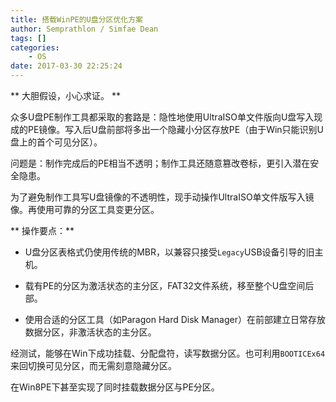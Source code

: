 ```yaml
---
title: 搭载WinPE的U盘分区优化方案
author: Semprathlon / Simfae Dean
tags: []
categories:
	- OS
date: 2017-03-30 22:25:24
---
```

** 大胆假设，小心求证。 **

众多U盘PE制作工具都采取的套路是：隐性地使用UltraISO单文件版向U盘写入现成的PE镜像。写入后U盘前部将多出一个隐藏小分区存放PE（由于Win只能识别U盘上的首个可见分区）。

问题是：制作完成后的PE相当不透明；制作工具还随意篡改卷标，更引入潜在安全隐患。

为了避免制作工具写U盘镜像的不透明性，现手动操作UltraISO单文件版写入镜像。再使用可靠的分区工具变更分区。

** 操作要点：**

- U盘分区表格式仍使用传统的MBR，以兼容只接受`Legacy`USB设备引导的旧主机。

- 载有PE的分区为激活状态的主分区，FAT32文件系统，移至整个U盘空间后部。

- 使用合适的分区工具（如Paragon Hard Disk Manager）在前部建立日常存放数据分区，非激活状态的主分区。

经测试，能够在Win下成功挂载、分配盘符，读写数据分区。也可利用`BOOTICEx64`来回切换可见分区，而无需刻意隐藏分区。

在Win8PE下甚至实现了同时挂载数据分区与PE分区。